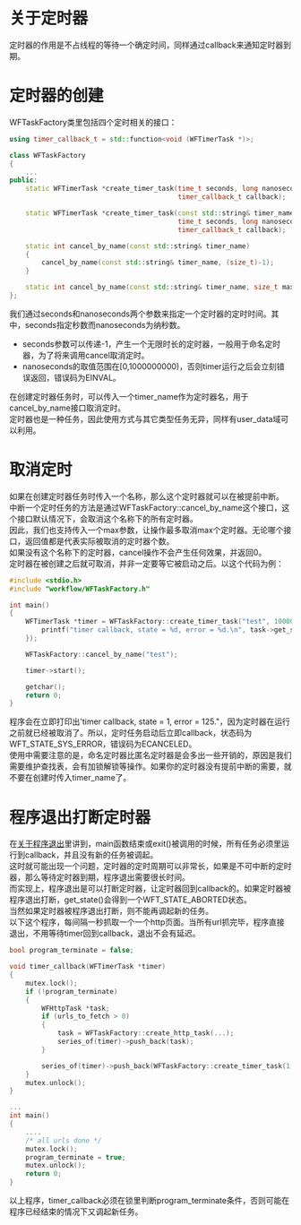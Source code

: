 # 关于定时器

定时器的作用是不占线程的等待一个确定时间，同样通过callback来通知定时器到期。

# 定时器的创建

WFTaskFactory类里包括四个定时相关的接口：
~~~cpp
using timer_callback_t = std::function<void (WFTimerTask *)>;

class WFTaskFactory
{
    ...
public:
    static WFTimerTask *create_timer_task(time_t seconds, long nanoseconds,
                                          timer_callback_t callback);

    static WFTimerTask *create_timer_task(const std::string& timer_name,
                                          time_t seconds, long nanoseconds,
                                          timer_callback_t callback);

    static int cancel_by_name(const std::string& timer_name)
    {
        cancel_by_name(const std::string& timer_name, (size_t)-1);
    }

    static int cancel_by_name(const std::string& timer_name, size_t max);
};
~~~
我们通过seconds和nanoseconds两个参数来指定一个定时器的定时时间。其中，seconds指定秒数而nanoseconds为纳秒数。  
* seconds参数可以传递-1，产生一个无限时长的定时器，一般用于命名定时器，为了将来调用cancel取消定时。  
* nanoseconds的取值范围在[0,1000000000)，否则timer运行之后会立刻错误返回，错误码为EINVAL。

在创建定时器任务时，可以传入一个timer_name作为定时器名，用于cancel_by_name接口取消定时。  
定时器也是一种任务，因此使用方式与其它类型任务无异，同样有user_data域可以利用。  

# 取消定时

如果在创建定时器任务时传入一个名称，那么这个定时器就可以在被提前中断。  
中断一个定时任务的方法是通过WFTaskFactory::cancel_by_name这个接口，这个接口默认情况下，会取消这个名称下的所有定时器。  
因此，我们也支持传入一个max参数，让操作最多取消max个定时器。无论哪个接口，返回值都是代表实际被取消的定时器个数。  
如果没有这个名称下的定时器，cancel操作不会产生任何效果，并返回0。  
定时器在被创建之后就可取消，并非一定要等它被启动之后。以这个代码为例：
~~~cpp
#include <stdio.h>
#include "workflow/WFTaskFactory.h"

int main()
{
    WFTimerTask *timer = WFTaskFactory::create_timer_task("test", 10000, 0, [](WFTimerTask *){
        printf("timer callback, state = %d, error = %d.\n", task->get_state(), task->get_error());
    });

    WFTaskFactory::cancel_by_name("test");

    timer->start();

    getchar();
    return 0;
}
~~~
程序会在立即打印出'timer callback, state = 1, error = 125."，因为定时器在运行之前就已经被取消了。所以，定时任务启动后立即callback，状态码为WFT_STATE_SYS_ERROR，错误码为ECANCELED。  
使用中需要注意的是，命名定时器比匿名定时器是会多出一些开销的，原因是我们需要维护查找表，会有加锁解锁等操作。如果你的定时器没有提前中断的需要，就不要在创建时传入timer_name了。  

# 程序退出打断定时器

在[关于程序退出](./about-exit.md)里讲到，main函数结束或exit()被调用的时候，所有任务必须里运行到callback，并且没有新的任务被调起。  
这时就可能出现一个问题，定时器的定时周期可以非常长，如果是不可中断的定时器，那么等待定时器到期，程序退出需要很长时间。  
而实现上，程序退出是可以打断定时器，让定时器回到callback的。如果定时器被程序退出打断，get_state()会得到一个WFT_STATE_ABORTED状态。  
当然如果定时器被程序退出打断，则不能再调起新的任务。  
以下这个程序，每间隔一秒抓取一个一个http页面。当所有url抓完毕，程序直接退出，不用等待timer回到callback，退出不会有延迟。  
~~~cpp
bool program_terminate = false;

void timer_callback(WFTimerTask *timer)
{
    mutex.lock();
    if (!program_terminate)
    {
        WFHttpTask *task;
        if (urls_to_fetch > 0)
        {
            task = WFTaskFactory::create_http_task(...);
            series_of(timer)->push_back(task);
        }

        series_of(timer)->push_back(WFTaskFactory::create_timer_task(1, 0, timer_callback));
    }
    mutex.unlock();
}

...
int main()
{
    ....
    /* all urls done */
    mutex.lock();
    program_terminate = true;
    mutex.unlock();
    return 0;
}
~~~
以上程序，timer_callback必须在锁里判断program_terminate条件，否则可能在程序已经结束的情况下又调起新任务。
